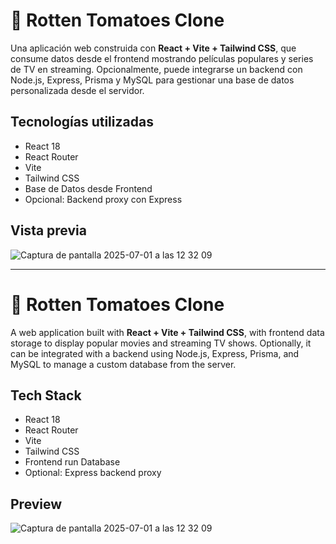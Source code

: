 # 🍅 Rotten Tomatoes Clone

Una aplicación web construida con **React + Vite + Tailwind CSS**, que consume datos desde el frontend mostrando películas populares y series de TV en streaming. 
Opcionalmente, puede integrarse un backend con Node.js, Express, Prisma y MySQL para gestionar una base de datos personalizada desde el servidor.

## Tecnologías utilizadas

- React 18
- React Router
- Vite 
- Tailwind CSS
- Base de Datos desde Frontend
- Opcional: Backend proxy con Express 

## Vista previa

![Captura de pantalla 2025-07-01 a las 12 32 09](https://github.com/user-attachments/assets/6e633564-23d2-4109-a515-a622af8cd59e)

---

# 🍅 Rotten Tomatoes Clone

A web application built with **React + Vite + Tailwind CSS**, with frontend data storage to display popular movies and streaming TV shows.
Optionally, it can be integrated with a backend using Node.js, Express, Prisma, and MySQL to manage a custom database from the server.


## Tech Stack

- React 18
- React Router
- Vite 
- Tailwind CSS 
- Frontend run Database
- Optional: Express backend proxy 

## Preview

![Captura de pantalla 2025-07-01 a las 12 32 09](https://github.com/user-attachments/assets/6e633564-23d2-4109-a515-a622af8cd59e)




